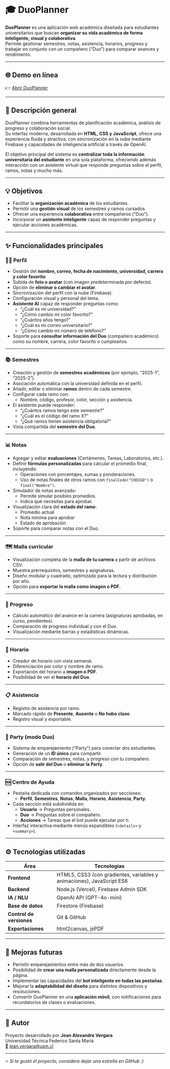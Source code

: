 # 🎓 DuoPlanner

**DuoPlanner** es una aplicación web académica diseñada para estudiantes universitarios que buscan **organizar su vida académica de forma inteligente, visual y colaborativa**.  
Permite gestionar semestres, notas, asistencia, horarios, progreso y trabajar en conjunto con un compañero (“Duo”) para comparar avances y rendimiento.

---

## 🌐 Demo en línea

👉 [Abrir DuoPlanner](https://jeanalexandrevergarausm.github.io/DuoPlanner)

---

## 🧠 Descripción general

DuoPlanner combina herramientas de planificación académica, análisis de progreso y colaboración social.  
Su interfaz moderna, desarrollada en **HTML, CSS y JavaScript**, ofrece una experiencia fluida y atractiva, con sincronización en la nube mediante Firebase y capacidades de inteligencia artificial a través de OpenAI.

El objetivo principal del sistema es **centralizar toda la información universitaria del estudiante** en una sola plataforma, ofreciendo además interacción con un asistente virtual que responde preguntas sobre el perfil, ramos, notas y mucho más.

---

## 💡 Objetivos

- Facilitar la **organización académica** de los estudiantes.  
- Permitir una **gestión visual** de los semestres y ramos cursados.  
- Ofrecer una experiencia **colaborativa** entre compañeros (“Duo”).  
- Incorporar un **asistente inteligente** capaz de responder preguntas y ejecutar acciones académicas.  

---

## ✨ Funcionalidades principales

### 🧍‍♂️ Perfil
- Gestión del **nombre, correo, fecha de nacimiento, universidad, carrera y color favorito**.  
- Subida de **foto o avatar** (con imagen predeterminada por defecto).  
- Opción de **eliminar o cambiar el avatar**.  
- Sincronización del perfil con la nube (Firebase).  
- Configuración visual y personal del tema.  
- **Asistente AI** capaz de responder preguntas como:
  - “¿Cuál es mi universidad?”
  - “¿Cómo cambio mi color favorito?”
  - “¿Cuántos años tengo?”
  - “¿Cuál es mi correo universitario?”
  - “¿Cómo cambio mi número de teléfono?”
- Soporte para **consultar información del Duo** (compañero académico) como su nombre, carrera, color favorito o cumpleaños.  

---

### 📚 Semestres
- Creación y gestión de **semestres académicos** (por ejemplo, “2025-1”, “2025-2”).  
- Asociación automática con la universidad definida en el perfil.  
- Añadir, editar o eliminar **ramos** dentro de cada semestre.  
- Configurar cada ramo con:
  - Nombre, código, profesor, color, sección y asistencia.  
- El asistente puede responder:
  - “¿Cuántos ramos tengo este semestre?”
  - “¿Cuál es el código del ramo X?”
  - “¿Qué ramos tienen asistencia obligatoria?”
- Vista compartida del **semestre del Duo**.  

---

### 📊 Notas
- Agregar y editar **evaluaciones** (Certámenes, Tareas, Laboratorios, etc.).  
- Definir **fórmulas personalizadas** para calcular el promedio final, incluyendo:
  - Operaciones con porcentajes, sumas y ponderaciones.
  - Uso de notas finales de otros ramos con `finalCode("CODIGO")` o `final("Nombre")`.
- Simulador de notas avanzado:
  - Permite simular posibles promedios.
  - Indica qué necesitas para aprobar.
- Visualización clara del **estado del ramo**:
  - Promedio actual
  - Nota mínima para aprobar
  - Estado de aprobación
- Soporte para comparar notas con el Duo.  

---

### 🗺️ Malla curricular
- Visualización completa de la **malla de tu carrera** a partir de archivos CSV.  
- Muestra prerrequisitos, semestres y asignaturas.  
- Diseño modular y cuadrado, optimizado para la lectura y distribución por año.  
- Opción para **exportar la malla como imagen o PDF**.  

---

### 🏁 Progreso
- Cálculo automático del avance en la carrera (asignaturas aprobadas, en curso, pendientes).  
- Comparación de progreso individual y con el Duo.  
- Visualización mediante barras y estadísticas dinámicas.  

---

### 📅 Horario
- Creador de horario con vista semanal.  
- Diferenciación por color y nombre de ramo.  
- Exportación del horario a **imagen o PDF**.  
- Posibilidad de ver el **horario del Duo**.  

---

### 📋 Asistencia
- Registro de asistencia por ramo.  
- Marcado rápido de **Presente**, **Ausente** o **No hubo clase**.  
- Registro visual y exportable.  

---

### 🎉 Party (modo Duo)
- Sistema de emparejamiento (“Party”) para conectar dos estudiantes.  
- Generación de un **ID único** para compartir.  
- Comparación de semestres, notas, y progreso con tu compañero.  
- Opción de **salir del Duo** o **eliminar la Party**.  

---

### 🆘 Centro de Ayuda
- Pestaña dedicada con comandos organizados por secciones:  
  - **Perfil**, **Semestres**, **Notas**, **Malla**, **Horario**, **Asistencia**, **Party**.  
- Cada sección está subdividida en:
  - **Usuario** → Preguntas personales.
  - **Duo** → Preguntas sobre el compañero.
  - **Acciones** → Tareas que el bot puede ejecutar por ti.
- Interfaz interactiva mediante menús expandibles (`<details>` y `<summary>`).  

---

## ⚙️ Tecnologías utilizadas

| Área | Tecnologías |
|------|--------------|
| **Frontend** | HTML5, CSS3 (con gradientes, variables y animaciones), JavaScript ES6 |
| **Backend** | Node.js (Vercel), Firebase Admin SDK |
| **IA / NLU** | OpenAI API (GPT-4o-mini) |
| **Base de datos** | Firestore (Firebase) |
| **Control de versiones** | Git & GitHub |
| **Exportaciones** | html2canvas, jsPDF |

---

## 🚧 Mejoras futuras

- Permitir emparejamientos entre más de dos usuarios.  
- Posibilidad de **crear una malla personalizada** directamente desde la página.  
- Implementar las capacidades del **bot inteligente en todas las pestañas**.  
- Mejorar la **adaptabilidad del diseño** para distintos dispositivos y resoluciones.  
- Convertir DuoPlanner en una **aplicación móvil**, con notificaciones para recordatorios de clases o evaluaciones.

---

## 👥 Autor

Proyecto desarrollado por **Jean Alexandre Vergara**  
Universidad Técnica Federico Santa María  
📧 [jean.vergara@usm.cl](mailto:jean.alexandre@usm.cl)

---


⭐ *Si te gustó el proyecto, considera dejar una estrella en GitHub :)*
